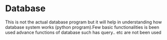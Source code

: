 # Database
This is not the actual database program but  it will help in understanding how database system works (python program).Few basic functionalities is been used advance functions of database such has query.. etc are not been used
